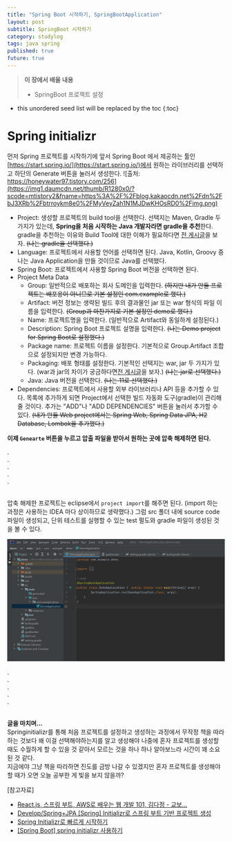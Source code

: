 ```yaml
---
title: "Spring Boot 시작하기, SpringBootApplication"
layout: post
subtitle: SpringBoot 시작하기
category: studylog
tags: java spring
published: true
future: true
---
```


> **이 장에서 배울 내용**
>
> * SpringBoot 프로젝트 설정


<!--more-->

* this unordered seed list will be replaced by the toc
{:toc}

# Spring initializr

먼저 Spring 프로젝트를 시작하기에 앞서 Spring Boot 에서 제공하는 툴인 [https://start.spring.io/](https://start.spring.io/)에서 원하는 라이브러리를 선택하고 하단의 Generate 버튼을 눌러서 생성한다.
![출처: https://honeywater97.tistory.com/256](https://img1.daumcdn.net/thumb/R1280x0/?scode=mtistory2&fname=https%3A%2F%2Fblog.kakaocdn.net%2Fdn%2FbJ3XRb%2Fbtrroykm8e0%2FMyVeyZah1N1MJDwKHOsRD0%2Fimg.png)

* Project: 생성할 프로젝트의 build tool을 선택한다. 선택지는 Maven, Gradle 두 가지가 있는데, **Spring을 처음 시작하는 Java 개발자라면 gradle을 추천**한다.  
gradle을 추천하는 이유와 Build Tool에 대한 이해가 필요하다면 [전 게시글](https://hye807n.github.io/studylog/gradle,maven.html)을 보자. ~~(나는 gradle을 선택했다.)~~  
* Language: 프로젝트에서 사용할 언어를 선택하면 된다. Java, Kotlin, Groovy 중 나는 Java Application을 만들 것이므로 Java를 선택했다.  
* Spring Boot: 프로젝트에서 사용할 Spring Boot 버전을 선택하면 된다.  
* Project Meta Data  
    * Group: 일반적으로 배포하는 회사 도메인을 입력한다.  ~~(하지만 내가 만들 프로젝트는 배포용이 아니므로 기본 설정인 com.example로 했다.)~~  
    * Artifact: 버전 정보는 생략된 빌드 후의 결과물인 jar 또는 war 형식의 파일 이름을 입력한다. ~~(Group과 마찬가지로 기본 설정인 demo로 했다.)~~  
    * Name: 프로젝트명을 입력한다. (일반적으로 Artifact와 동일하게 설정된다.)  
    * Description: Spring Boot 프로젝트 설명을 입력한다. ~~(나는 Demo project for Spring Boot로 설정했다.)~~  
    * Package name: 프로젝트 이름을 설정한다. 기본적으로 Group.Artifact 조합으로 설정되지만 변경 가능하다.  
    * Packaging: 배포 형태를 설정한다. 기본적인 선택지는 war, jar 두 가지가 있다. (war과 jar의 차이가 궁금하다면[전 게시글](https://hye807n.github.io/studylog/2023-08-18-war,jar.md)을 보자.) ~~(나는 jar로 선택했다.)~~  
    * Java: Java 버전을 선택한다. ~~(나는 11로 선택했다.)~~  
* Dependencies: 프로젝트에서 사용할 외부 라이브러리나 API 등을 추가할 수 있다. 목록에 추가하게 되면 Project에서 선택한 빌드 자동화 도구(gradle)이 관리해줄 것이다.  추가는 "ADD"나 "ADD DEPENDENCIES" 버튼을 눌러서 추가할 수 있다. ~~(내가 만들 Web project에서는 Spring Web, Spring Data JPA, H2 Database, Lombok을 추가했다.)~~    

**이제 `Genearte` 버튼을 누르고 압출 파일을 받아서 원하는 곳에 압축 해제하면 된다.**  

.<br/>
.<br/>
.<br/>
.<br/>
.<br/><br/>

압축 해제한 프로젝트는 eclipse에서 `project import`를 해주면 된다. (import 하는 과정은 사용하는 IDEA 마다 상이하므로 생략했다.) 그럼 src 폴더 내에 source code 파일이 생성되고, 단위 테스트를 실행할 수 있는 test 펄도와 gradle 파일이 생성된 것을 볼 수 있다.

![결과 이미지](https://github.com/hYe807n/hYe807n.github.io/blob/master/_posts/studylog/textbook/spring/img/2023-08-17/1.png?raw=true)

.<br/>
.<br/>
.<br/>
.<br/>
.<br/><br/>

**글을 마치며...**<br/>
Springinitializr를 통해 처음 프로젝트를 설정하고 생성하는 과정에서  무작정 책을 따라하는 것보다 왜 이걸 선택해야하는지를 알고 생성해야 나중에 혼자 프로젝트를 생성할 때도 수월하게 할 수 있을 것 같아서 모르는 것을 하나 하나 알아보느라 시간이 꽤 소요된 것 같다.  
지금에야 그냥 책을 따라하면 진도를 금방 나갈 수 있겠지만 혼자 프로젝트를 생성해야할 때가 오면 오늘 공부한 게 빛을 보지 않을까?  


[참고자료]<br/>  
* [React.js, 스프링 부트, AWS로 배우는 웹 개발 101, 김다정 - 교보...](https://product.kyobobook.co.kr/detail/S000001805062)  
* [Develop/Spring+JPA [Spring] Initializr로 스프링 부트 기반 프로젝트 생성](https://yeonyeon.tistory.com/67)  
* [Spring Initializr로 빠르게 시작하기](https://workshop.infograb.io/gitlab-ci/21_spring-boot_hello_world_rest_api/2_spring_initializr/)
* [[Spring Boot] spring initializr 사용하기](https://while1.tistory.com/104)